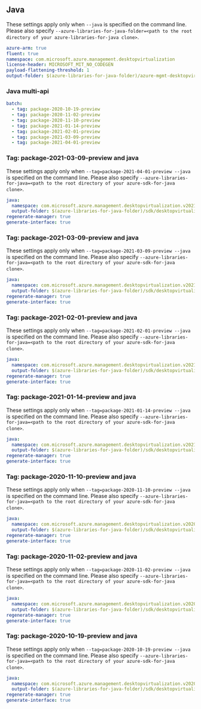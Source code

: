 ## Java

These settings apply only when `--java` is specified on the command line.
Please also specify `--azure-libraries-for-java-folder=<path to the root directory of your azure-libraries-for-java clone>`.

``` yaml $(java)
azure-arm: true
fluent: true
namespace: com.microsoft.azure.management.desktopvirtualization
license-header: MICROSOFT_MIT_NO_CODEGEN
payload-flattening-threshold: 1
output-folder: $(azure-libraries-for-java-folder)/azure-mgmt-desktopvirtualization
```

### Java multi-api

``` yaml $(java) && $(multiapi)
batch:
  - tag: package-2020-10-19-preview
  - tag: package-2020-11-02-preview
  - tag: package-2020-11-10-preview
  - tag: package-2021-01-14-preview
  - tag: package-2021-02-01-preview
  - tag: package-2021-03-09-preview
  - tag: package-2021-04-01-preview
```

### Tag: package-2021-03-09-preview and java

These settings apply only when `--tag=package-2021-04-01-preview --java` is specified on the command line.
Please also specify `--azure-libraries-for-java=<path to the root directory of your azure-sdk-for-java clone>`.

``` yaml $(tag) == 'package-2021-04-01-preview' && $(java) && $(multiapi)
java:
  namespace: com.microsoft.azure.management.desktopvirtualization.v2021_04-01-preview
  output-folder: $(azure-libraries-for-java-folder)/sdk/desktopvirtualization/mgmt-v2021_04-01-preview
regenerate-manager: true
generate-interface: true
```

### Tag: package-2021-03-09-preview and java

These settings apply only when `--tag=package-2021-03-09-preview --java` is specified on the command line.
Please also specify `--azure-libraries-for-java=<path to the root directory of your azure-sdk-for-java clone>`.

``` yaml $(tag) == 'package-2021-03-09-preview' && $(java) && $(multiapi)
java:
  namespace: com.microsoft.azure.management.desktopvirtualization.v2021_03-09-preview
  output-folder: $(azure-libraries-for-java-folder)/sdk/desktopvirtualization/mgmt-v2021_03-09-preview
regenerate-manager: true
generate-interface: true
```

### Tag: package-2021-02-01-preview and java

These settings apply only when `--tag=package-2021-02-01-preview --java` is specified on the command line.
Please also specify `--azure-libraries-for-java=<path to the root directory of your azure-sdk-for-java clone>`.

``` yaml $(tag) == 'package-2021-02-01-preview' && $(java) && $(multiapi)
java:
  namespace: com.microsoft.azure.management.desktopvirtualization.v2021_02-01-preview
  output-folder: $(azure-libraries-for-java-folder)/sdk/desktopvirtualization/mgmt-v2021_02-01-preview
regenerate-manager: true
generate-interface: true
```

### Tag: package-2021-01-14-preview and java

These settings apply only when `--tag=package-2021-01-14-preview --java` is specified on the command line.
Please also specify `--azure-libraries-for-java=<path to the root directory of your azure-sdk-for-java clone>`.

``` yaml $(tag) == 'package-2021-01-14-preview' && $(java) && $(multiapi)
java:
  namespace: com.microsoft.azure.management.desktopvirtualization.v2021_01-14-preview
  output-folder: $(azure-libraries-for-java-folder)/sdk/desktopvirtualization/mgmt-v2021_01-14-preview
regenerate-manager: true
generate-interface: true
```

### Tag: package-2020-11-10-preview and java

These settings apply only when `--tag=package-2020-11-10-preview --java` is specified on the command line.
Please also specify `--azure-libraries-for-java=<path to the root directory of your azure-sdk-for-java clone>`.

``` yaml $(tag) == 'package-2020-11-10-preview' && $(java) && $(multiapi)
java:
  namespace: com.microsoft.azure.management.desktopvirtualization.v2020_11-10-preview
  output-folder: $(azure-libraries-for-java-folder)/sdk/desktopvirtualization/mgmt-v2020_11-10-preview
regenerate-manager: true
generate-interface: true
```

### Tag: package-2020-11-02-preview and java

These settings apply only when `--tag=package-2020-11-02-preview --java` is specified on the command line.
Please also specify `--azure-libraries-for-java=<path to the root directory of your azure-sdk-for-java clone>`.

``` yaml $(tag) == 'package-2020-11-02-preview' && $(java) && $(multiapi)
java:
  namespace: com.microsoft.azure.management.desktopvirtualization.v2020_11-02-preview
  output-folder: $(azure-libraries-for-java-folder)/sdk/desktopvirtualization/mgmt-v2020_11-02-preview
regenerate-manager: true
generate-interface: true
```

### Tag: package-2020-10-19-preview and java

These settings apply only when `--tag=package-2020-10-19-preview --java` is specified on the command line.
Please also specify `--azure-libraries-for-java=<path to the root directory of your azure-sdk-for-java clone>`.

``` yaml $(tag) == 'package-2020-10-19-preview' && $(java) && $(multiapi)
java:
  namespace: com.microsoft.azure.management.desktopvirtualization.v2020_10_19_preview
  output-folder: $(azure-libraries-for-java-folder)/sdk/desktopvirtualization/mgmt-v2020_10_19_preview
regenerate-manager: true
generate-interface: true
```

